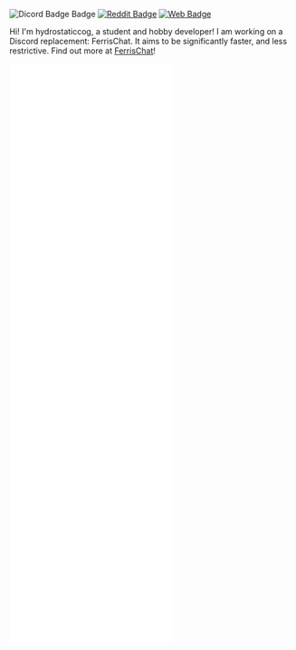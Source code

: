 ![Dicord Badge Badge](https://img.shields.io/badge/Discord-hydrostaticcog%232330-blueviolet) [![Reddit Badge](https://img.shields.io/badge/Reddit-Profile-orange)](https://reddit.com/u/hydrostaticcog) [![Web Badge](https://img.shields.io/badge/Website-hydrostaticcog.org-green)](https://hydrostaticcog.org)

Hi! I'm hydrostaticcog, a student and hobby developer! I am working on a Discord replacement: FerrisChat. It aims to be significantly faster, and less restrictive. Find out more at [FerrisChat](https://github.com/FerrisChat)!

![Metrics](https://github.com/hydrostaticcog/hydrostaticcog/blob/master/github-metrics.svg)
